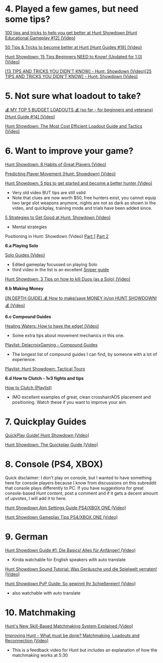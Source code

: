 # 4. Played a few games, but need some tips?

[100 tips and tricks to help you get better at Hunt Showdown \[Hunt Educational Gameplay #12\] (Video)](https://www.youtube.com/watch?v=UxQ4U13e3XQ&list=PLNvgySd4wCDODFgoka8YcZ2TOdgTlJMgd&index=11&t=0s)

[50 Tips & Tricks to become better at Hunt \[Hunt Guides #19\] (Video)](https://www.youtube.com/watch?v=HGLhehF85U8&list=PLNvgySd4wCDODFgoka8YcZ2TOdgTlJMgd&index=5&t=0s)

[Hunt Showdown: 15 Tips Beginners NEED to Know! (Updated for 1.0) (Video)](https://www.youtube.com/watch?v=VPLbmqoTEz8&list=PL7HHnIT47PkPwqGOhco0nhU9jGbdFa58v&index=3&t=106s)

[\[13 TIPS AND TRICKS YOU DIDN'T KNOW\] - Hunt: Showdown (Video)](https://www.youtube.com/watch?v=YJ06VmjSgOU)[\[25 TIPS AND TRICKS YOU DIDN'T KNOW\] - Hunt: Showdown (Video)](https://www.youtube.com/watch?v=HIxIH1xfMdA)


# 5. Not sure what loadout to take?

[💰 MY TOP 5 BUDGET LOADOUTS 💰 (so far - for beginners and veterans) \[Hunt Guide #14\] (Video)](https://youtu.be/V-AHkOLGDTE)

[Hunt Showdown: The Most Cost Efficient Loadout Guide and Tactics (Video)](https://www.youtube.com/watch?v=DBpgZWq-R2s)

# 6. Want to improve your game?

[Hunt Showdown: 8 Habits of Great Players (Video)](https://www.youtube.com/watch?v=qB82ucBEQ0M&list=PL7HHnIT47PkPwqGOhco0nhU9jGbdFa58v&index=2&t=197s)

[Predicting Player Movement (Hunt: Showdown) (Video)](https://www.youtube.com/watch?v=erHdCcoUJJM&list=PL7HHnIT47PkPwqGOhco0nhU9jGbdFa58v&index=11&t=0s)

[Hunt Showdown: 5 tips to get started and become a better hunter (Video)](https://www.youtube.com/watch?v=FzKg1wEdlw8&list=PLP6nc2Ep8fZDXQfzIDUq4vMnxlJaqnLvy&index=2)

* Very old video BUT tips are still valid
* Note that clues are now worth $50, free hunters exist, you cannot equip two large slot weapons anymore, nights are not as dark as shown in the video, and quickplay, training mode and trials have been added since.

[5 Strategies to Get Good at Hunt: Showdown (Video)](https://www.youtube.com/watch?v=__IjtkvsBQw)

* Mental strategies

Positioning in Hunt: Showdown  (Video) [Part 1](https://www.youtube.com/watch?v=Oi3SsbnxrJA) [Part 2](https://www.youtube.com/watch?v=49nMX6KcBG4&t=916s)


**6.a Playing Solo**

[Solo Guides  (Video)](https://www.youtube.com/playlist?list=PLwplZ4QOxjqB5LkhjEnDbMaA6duXI8ntT)

* Edited gameplay focussed on playing Solo
* third video in the list is an excellent [Sniper guide](https://www.youtube.com/watch?v=Cg0CrRwMowI&list=PLwplZ4QOxjqB5LkhjEnDbMaA6duXI8ntT&index=3)

[Hunt Showdown: 3 Tips on how to kill Duos (as a Solo) (Video)](https://www.youtube.com/watch?v=PQwvOs3rdO8&list=PLP6nc2Ep8fZDXQfzIDUq4vMnxlJaqnLvy)



**6.b Making Money**

[\[IN DEPTH GUIDE\] 💰 How to make/save MONEY in/on HUNT SHOWDOWN! 💰 (Video)](https://www.youtube.com/watch?v=2WPLqi_5RjE)

**6.c Compound Guides**

[Healing Waters: How to have the edge! (Video)](https://www.youtube.com/watch?v=JKoNQWXvkHs)

* Some extra tips about movement mechanics in this one.

[Playlist: DelacroixGaming - Compound Guides](https://www.youtube.com/playlist?list=PLaWevfUUlcN4i-bTi-z0KpaL3WhAK7l6i)

* The longest list of compound guides I can find, by someone with a lot of experience.

[Playlist: Hunt Showdown: Tactical Tours](https://www.youtube.com/playlist?list=PL7HHnIT47PkM1dBZ1WDu3LVakgMZyastm)

**6.d How to Clutch - 1v3 fights and tips**

[How to Clutch (Playlist)](https://www.youtube.com/playlist?list=PLaWevfUUlcN5180RUEkzhev5nsmPSR2WQ)

* IMO excellent examples of great, clean crosshair/ADS placement and positioning. Watch these if you want to improve your aim.


# 7. Quickplay Guides

[QuickPlay Guide! Hunt Showdown (Video)](https://www.youtube.com/watch?v=dpaDSESTsbM)

[Hunt Showdown: The Quickplay Guide (Video)](https://www.youtube.com/watch?v=laW-OC2WKdw)

# 8. Console (PS4, XBOX)

Quick disclaimer: I don't play on console, but I wanted to have something here for console players because I know from discussions on this subreddit that console plays differently to PC. If you have suggestions for great console-based Hunt content, post a comment and if it gets a decent amount of upvotes, I will add it to here.

[Hunt Showdown Aim Settings Guide PS4/XBOX ONE (Video)](https://www.youtube.com/watch?v=iHuspj5Iqkw)

[Hunt Showdown Gameplay Tips PS4/XBOX ONE (Video)](https://www.youtube.com/watch?v=lMWpFsgHtEs)

# 9. German

[Hunt Showdown Guide #1: Die Basics! Alles für Anfänger! (Video)](https://www.youtube.com/watch?v=XEuBPKWBM0M&feature=youtu.be)

* Kinda watchable for English speakers with auto translate

[Hunt Showdown Sound Tutorial: Was Geräusche und die Spielwelt verraten! (Video)](https://www.youtube.com/watch?v=_iJw2kqRams&feature=youtu.be)

[Hunt Showdown PvP Guide: So gewinnt Ihr Schießereien! (Video)](https://www.youtube.com/watch?v=o5rbpCV4LDs&feature=youtu.be)

* also watchable with auto translate

# 10. Matchmaking

[Hunt's New Skill-Based Matchmaking System Explained (Video)](https://www.huntshowdown.com/news/hunt-s-new-skill-based-matchmaking-system-explained)

[Improving Hunt - What must be done? Matchmaking, Loadouts and Reconnection (Video)](https://youtu.be/ucfWUzk_u9c?t=333)

* This is a feedback video for Hunt but includes an explanation of how the matchmaking works at 5:30
